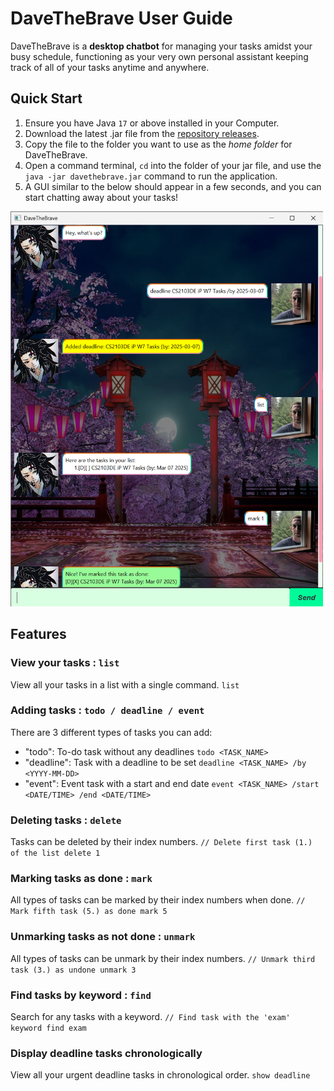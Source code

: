 # DaveTheBrave User Guide

DaveTheBrave is a **desktop chatbot** for managing your tasks amidst your busy schedule, 
functioning as your very own personal assistant keeping track of all of your tasks anytime and anywhere.

## Quick Start
1. Ensure you have Java `17` or above installed in your Computer.
2. Download the latest .jar file from the [repository releases](https://github.com/Jen999/ip/releases).
3. Copy the file to the folder you want to use as the _home folder_ for DaveTheBrave. 
4. Open a command terminal, `cd` into the folder of your jar file, and use the `java -jar davethebrave.jar` command to run the application.
5. A GUI similar to the below should appear in a few seconds, and you can start chatting away about your tasks!

<img src="Ui.png" alt="DaveTheBrave" width="500">

## Features

### View your tasks : `list`
View all your tasks in a list with a single command.
`list`

### Adding tasks : `todo / deadline / event`
There are 3 different types of tasks you can add:
- "todo": To-do task without any deadlines
`todo <TASK_NAME>`
- "deadline": Task with a deadline to be set
`deadline <TASK_NAME> /by <YYYY-MM-DD>`
- "event": Event task with a start and end date
`event <TASK_NAME> /start <DATE/TIME> /end <DATE/TIME>`

### Deleting tasks : `delete`
Tasks can be deleted by their index numbers.
`
// Delete first task (1.) of the list
delete 1
`

### Marking tasks as done : `mark`
All types of tasks can be marked by their index numbers when done.
`
// Mark fifth task (5.) as done
mark 5
`

### Unmarking tasks as not done : `unmark`
All types of tasks can be unmark by their index numbers.
`
// Unmark third task (3.) as undone
unmark 3
`

### Find tasks by keyword : `find`
Search for any tasks with a keyword.
`
// Find task with the 'exam' keyword
find exam
`

### Display deadline tasks chronologically
View all your urgent deadline tasks in chronological order.
`show deadline`

